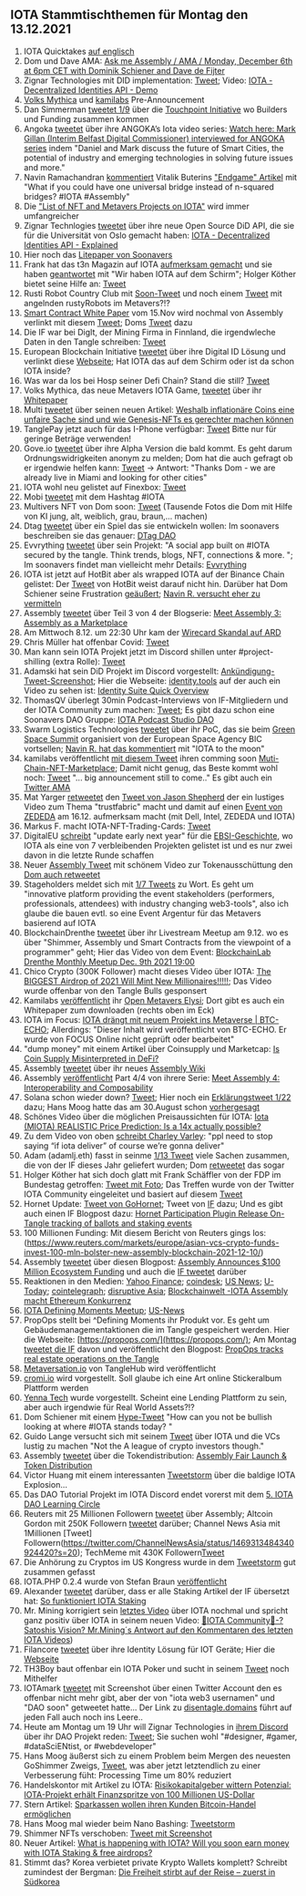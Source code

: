 ## IOTA Stammtischthemen für Montag den 13.12.2021

1. IOTA Quicktakes [auf englisch](https://www.youtube.com/watch?v=4P8OOno4D08)
2. Dom und Dave AMA: [Ask me Assembly / AMA / Monday, December 6th at 6pm CET with Dominik Schiener and Dave de Fijter](https://www.youtube.com/watch?v=wbzOg-gNC9A)
3. Zignar Technologies mit DID implementation: [Tweet](https://twitter.com/zignartech/status/1467878141875998724?s=20); Video: [IOTA - Decentralized Identities API - Demo](https://www.youtube.com/watch?v=mgp2IvxwqtA)
4. [Volks Mythica](https://twitter.com/volksmythica) und [kamilabs](https://twitter.com/kamilabsstudio) Pre-Announcement
5. Dan Simmerman [tweetet 1/9](https://twitter.com/DanSimerman/status/1467890201657856003?s=20) über die [Touchpoint Initiative](https://assemblytouchpoint.notion.site/assemblytouchpoint/Welcome-to-Touchpoint-3551f63c45cf492bb1b0bd6b1161b921) wo Builders und Funding zusammen kommen
6. Angoka [tweetet](https://twitter.com/AngokaCyber/status/1467788450686451712?s=20) über ihre ANGOKA’s Iota video series: [Watch here: Mark Gillan (Interim Belfast Digital Commissioner) interviewed for ANGOKA series](https://angoka.io/watch-here-mark-gillan-interim-belfast-digital-commissioner-interviewed-for-angoka-series/) indem "Daniel and Mark discuss the future of Smart Cities, the potential of industry and emerging technologies in solving future issues and more."
7. Navin Ramachandran [kommentiert](https://twitter.com/navinram999/status/1467867412791971843?s=20) Vitalik Buterins ["Endgame" Artikel](https://cloudflare-ipfs.com/ipfs/QmZf7E1McjSFdgamgJf9UxnRwubsFpTWf7tdTTNThBGfa6/general/2021/12/06/endgame.html) mit "What if you could have one universal bridge instead of n-squared bridges? #IOTA #Assembly"
8. Die ["List of NFT and Metavers Projects on IOTA"](https://iotaguide.notion.site/List-of-NFT-and-Metaverse-Projects-on-IOTA-4678428b23ce436289cce45a724f80c0) wird immer umfangreicher
9. Zignar Technlogies [tweetet](https://twitter.com/zignartech/status/1468098660034494465?s=20) über ihre neue Open Source DiD API, die sie für die Universität von Oslo gemacht haben: [IOTA - Decentralized Identities API - Explained](https://www.youtube.com/watch?v=mY0If3JZmhc)
10. Hier noch das [Litepaper von Soonavers](https://docs.google.com/document/d/107AWznbIIz1CwsqRO2Jwj5vmqVdj_2g-eavnmCeTvd8/mobilebasic)
11. Frank hat das t3n Magazin auf IOTA [aufmerksam gemacht](https://twitter.com/2779530283Mi/status/1467980317252276229?s=20) und sie haben [geantwortet](https://twitter.com/t3n/status/1468178600633540608?s=20) mit "Wir haben IOTA auf dem Schirm"; Holger Köther bietet seine Hilfe an: [Tweet](https://twitter.com/HolgerKoether/status/1468219613691498501?s=20)
12. Rusti Robot Country Club mit [Soon-Tweet](https://twitter.com/RustyRobotCC/status/1468170176764039171?s=20) und noch einem [Tweet](https://twitter.com/RustyRobotCC/status/1470242924696907780?s=20) mit angelnden rustyRobots im Metavers?!?
13. [Smart Contract White Paper](https://files.iota.org/papers/ISC_WP_Nov_10_2021.pdf) vom 15.Nov wird nochmal von Assembly verlinkt mit diesem [Tweet](https://twitter.com/assembly_net/status/1468233501422071811?s=20); Doms [Tweet](https://twitter.com/DomSchiener/status/1468234793255149582?s=20) dazu
14. Die IF war bei DigIt, der Mining Firma in Finnland, die irgendwleche Daten in den Tangle schreiben: [Tweet](https://twitter.com/iota/status/1468218886432690181?s=20)
15. European Blockchain Initiative [tweetet](https://twitter.com/EUBLASORG/status/1468172107238551557?s=20) über ihre Digital ID Lösung und verlinkt diese [Webseite](https://europeanblockchainassociation.org/eba-working-group-self-sovereign-identity-eussi/); Hat IOTA das auf dem Schirm oder ist da schon IOTA inside?
16. Was war da los bei Hosp seiner Defi Chain? Stand die still? [Tweet](https://twitter.com/julianhosp/status/1468267243595173891?s=20)
17. Volks Mythica, das neue Metavers IOTA Game, [tweetet](https://twitter.com/kamilabsstudio/status/1468328380668035079?s=20) über ihr [Whitepaper](https://volksmythica.com/)
18. Multi [tweetet](https://twitter.com/multifolio/status/1468313352061526016?s=20) über seinen neuen Artikel: [Weshalb inflationäre Coins eine unfaire Sache sind und wie Genesis-NFTs es gerechter machen können](https://multifolio.medium.com/weshalb-inflation%C3%A4re-coins-eine-unfaire-sache-sind-und-wie-genesis-nfts-es-gerechter-machen-k%C3%B6nnen-b71f549a088a)
19. TanglePay jetzt auch für das I-Phone verfügbar: [Tweet](https://twitter.com/tanglepaycom/status/1468412935181529089?t=EQVn2edMBUiGHV8vIptJpQ&s=19) Bitte nur für geringe Beträge verwenden!
20. Gove.io [tweetet](https://twitter.com/govs_io/status/1468336799877513216?t=_MCcsZwQYJ9l4F5U7AdK6Q&s=19) über ihre Alpha Version die bald kommt. Es geht darum Ordnungswidrigkeiten anonym zu melden; Dom hat die auch gefragt ob er irgendwie helfen kann: [Tweet](https://twitter.com/DomSchiener/status/1468695510919876608?s=20) -> Antwort: "Thanks Dom - we are already live in Miami and looking for other cities"
21. IOTA wohl neu gelistet auf Finexbox: [Tweet](https://twitter.com/CoinesiumApp/status/1468286783402225678?s=20)
22. Mobi [tweetet](https://twitter.com/dltMOBI/status/1468276356911968276?s=20) mit dem Hashtag #IOTA 
23. Multivers NFT von Dom soon: [Tweet](https://twitter.com/Multiverse_Dom/status/1468320496374763522?s=20) (Tausende Fotos die Dom mit Hilfe von KI jung, alt, weiblich, grau, braun,... machen)
24. Dtag [tweetet](https://twitter.com/hassping/status/1468205742620434439?s=20) über ein Spiel das sie entwickeln wollen: Im soonavers beschreiben sie das genauer: [DTag DAO](https://soonaverse.com/space/0x135f8d39d3c99ec3f7a75937bcff2bbaccdc2c97/overview)
25. Evvrything [tweetet](https://twitter.com/TheEvvrything/status/1468424674296025090?s=20) über sein Projekt: "A social app built on #IOTA secured by the tangle. Think trends, blogs, NFT, connections & more. "; Im soonavers findet man vielleicht mehr Details: [Evvrything](https://soonaverse.com/space/0xdbb613dc074fb08c7d5d400844badb6d2d2e9747/overview)
26. IOTA ist jetzt auf HotBit aber als wrapped IOTA auf der Binance Chain gelistet: Der [Tweet](https://twitter.com/Hotbit_news/status/1468472913896501248?s=20) von HotBit weist darauf nicht hin. Darüber hat Dom Schiener seine Frustration [geäußert](https://twitter.com/DomSchiener/status/1468536903343423488?s=20); [Navin R. versucht eher zu vermitteln](https://twitter.com/navinram999/status/1468542337211146241)
27. Assembly [tweetet](https://twitter.com/assembly_net/status/1468580863436857350?s=20) über Teil 3 von 4 der Blogserie: [Meet Assembly 3: Assembly as a Marketplace](https://blog.assembly.sc/meet-assembly-3-assembly-as-a-marketplace/)
28. Am Mittwoch 8.12. um 22:30 Uhr kam der [Wirecard Skandal auf ARD](https://www.ardmediathek.de/video/dokus-im-ersten/wirecard-die-milliarden-luege/das-erste/Y3JpZDovL2Rhc2Vyc3RlLmRlL3JlcG9ydGFnZSBfIGRva3VtZW50YXRpb24gaW0gZXJzdGVuL2NlMjQ0OWM4LTQ4YTUtNGIyNC1iMTdlLWNhOTNjMDQ5OTc4Zg/)
29. Chris Müller hat offenbar Covid: [Tweet](https://twitter.com/ChrisMuellerHI/status/1468561610155479049?s=20)
30. Man kann sein IOTA Projekt jetzt im Discord shillen unter #project-shilling (extra Rolle): [Tweet](https://twitter.com/antonionardella/status/1468601491543973900?s=20)
31. Adamski hat sein DiD Projekt im Discord vorgestellt: [Ankündigung-Tweet-Screenshot](https://twitter.com/Vrom14286662/status/1468276533357944839?s=20); Hier die Webseite: [identity.tools](https://www.identity.tools/) auf der auch ein Video zu sehen ist: [Identity Suite Quick Overview](https://www.youtube.com/watch?v=6u3Ky7HRrl0)
32. ThomasQV überlegt 30min Podcast-Interviews von IF-Mitgliedern und der IOTA Community zum machen: [Tweet](https://twitter.com/TVstedal/status/1468746080733077507?s=20); Es gibt dazu schon eine Soonavers DAO Gruppe: [IOTA Podcast Studio DAO](https://soonaverse.com/space/0x9e983f054e294d41beacbb28f769bcbc044b0766/overview)
33. Swarm Logistics Technologies [tweetet](https://twitter.com/SwarmLogistics/status/1468709695821074436?s=20) über ihr PoC, das sie beim [Green Space Summit](https://www.esa-bic-bw.de/news-detail/green-space-startup-summit-save-the-date/) organisiert von der European Space Agency BIC vortsellen; [Navin R. hat das kommentiert](https://twitter.com/navinram999/status/1468854107096203264?s=20) mit "IOTA to the moon"
34. kamilabs veröffentlicht [mit diesem Tweet](https://twitter.com/kamilabsstudio/status/1468652559778918411?s=20) ihren comming soon [Muti-Chain-NFT-Marketplace](https://inspyrd.io/); Damit nicht genug, das Beste kommt wohl noch: [Tweet](https://twitter.com/kamilabsstudio/status/1468671538618580993?s=20) "... big announcement still to come.." Es gibt auch ein [Twitter AMA](https://twitter.com/inspyrdNFT/status/1468868953233633282?s=20)
35. Mat Yarger [retweetet](https://twitter.com/Mat_Yarger/status/1468644089247719433?s=20) den [Tweet von Jason Shepherd](https://twitter.com/defshepherd/status/1468636537734803462?s=20) der ein lustiges Video zum Thema "trustfabric" macht und damit auf einen [Event von ZEDEDA](https://us02web.zoom.us/webinar/register/8116389026424/WN_YrMPZIk2SuGc30wcrzQcKA) am 16.12. aufmerksam macht (mit Dell, Intel, ZEDEDA und IOTA)
36. Markus F. macht IOTA-NFT-Trading-Cards: [Tweet](https://twitter.com/FranklMarkus/status/1468653141289754625?s=20)
37. DigitalEU [schreibt](https://twitter.com/DigitalEU/status/1468606203848806400?s=20) "update early next year" für die [EBSI-Geschichte](https://digital-strategy.ec.europa.eu/en/news/european-blockchain-pre-commercial-procurement), wo IOTA als eine von 7 verbleibenden Projekten gelistet ist und es nur zwei davon in die letzte Runde schaffen
38. Neuer [Assembly Tweet](https://twitter.com/assembly_net/status/1468853025817174017?s=20) mit schönem Video zur Tokenausschüttung den [Dom auch retweetet](https://twitter.com/DomSchiener/status/1468854881385693185?s=20)
39. Stageholders meldet sich mit [1/7 Tweets](https://twitter.com/stageholders/status/1468858047007182852?s=20) zu Wort. Es geht um "innovative platform providing the event stakeholders (performers, professionals, attendees) with industry changing web3-tools", also ich glaube die bauen evtl. so eine Event Argentur für das Metavers basierend auf IOTA
40. BlockchainDrenthe [tweetet](https://twitter.com/BclDrenthe/status/1468893833819828233?s=20) über ihr Livestream Meetup am 9.12. wo es über "Shimmer, Assembly und Smart Contracts from the viewpoint of a programmer" geht; Hier das Video von dem Event: [BlockchainLab Drenthe Monthly Meetup Dec. 9th 2021 19:00](https://youtu.be/ATKSBFy641I?t=1931)
41. Chico Crypto (300K Follower) macht dieses Video über IOTA: [The BIGGEST Airdrop of 2021 Will Mint New Millionaires!!!!!](https://youtu.be/qlfHVpq2uQg?t=433); Das Video wurde offenbar von den Tangle Bulls gesponsert
42. Kamilabs [veröffentlicht](https://twitter.com/kamilabsstudio/status/1469001368107163664?s=20) ihr [Open Metavers Elysi](https://www.elysi.io/#/); Dort gibt es auch ein Whitepaper zum downloaden (rechts oben im Eck)
43. IOTA im Focus: [IOTA drängt mit neuem Projekt ins Metaverse | BTC-ECHO](https://m.focus.de/finanzen/boerse/kryptowaehrungen/iota-draengt-mit-neuem-projekt-ins-metaverse-btc-echo_id_24481291.html); Allerdings: "Dieser Inhalt wird veröffentlicht von BTC-ECHO. Er wurde von FOCUS Online nicht geprüft oder bearbeitet"
44. "dump money" mit einem Artikel über Coinsupply und Marketcap: [Is Coin Supply Misinterpreted in DeFi?](https://dumb-m0ney.medium.com/is-coin-supply-misinterpreted-in-defi-df12ad67d732)
45. Assembly [tweetet](https://twitter.com/assembly_net/status/1469215412118339584?s=20) über ihr neues [Assembly Wiki](https://wiki.assembly.sc/)
46. Assembly [veröffentlicht](https://twitter.com/assembly_net/status/1468942576296288261?s=20) Part 4/4 von ihrere Serie: [Meet Assembly 4: Interoperability and Composability](https://blog.assembly.sc/meet-assembly-4-interoperability-and-composability/)
47. Solana schon wieder down? [Tweet](https://twitter.com/murphsicles/status/1468998047879340041?s=20); Hier noch ein [Erklärungstweet 1/22](https://twitter.com/EdnStuff/status/1457875177052643333?s=20) dazu; Hans Moog hatte das am 30.August schon [vorhergesagt](https://twitter.com/hus_qy/status/1432285808388710403?s=20)
48. Schönes Video über die möglichen Preisaussichten für IOTA: [Iota (MIOTA) REALISTIC Price Prediction: Is a 14x actually possible?](https://www.youtube.com/watch?v=zp570crly84&feature=youtu.be)
49. Zu dem Video von oben [schreibt Charley Varley](https://twitter.com/c_varley/status/1468996022747676679?s=20): "ppl need to stop saying “if iota deliver” of course we’re gonna deliver"
50. Adam (adamlj.eth) fasst in seinme [1/13 Tweet](https://twitter.com/admljhnsn/status/1469019040592982022?s=20) viele Sachen zusammen, die von der IF dieses Jahr geliefert wurden; Dom [retweetet](https://twitter.com/DomSchiener/status/1469972270324011010?s=20) das sogar
51. Holger Köther hat sich doch glatt mit Frank Schäffler von der FDP im Bundestag getroffen: [Tweet mit Foto](https://twitter.com/HolgerKoether/status/1469002991227310080?s=20); Das Treffen wurde von der Twitter IOTA Community eingeleitet und basiert auf diesem [Tweet](https://twitter.com/f_schaeffler/status/1464593775267926035?s=20) 
52. Hornet Update: [Tweet von GoHornet](https://twitter.com/GoHornet/status/1469274319117185026?s=20); Tweet von [IF](https://twitter.com/iota/status/1469276222291075079?s=20) dazu; Und es gibt auch einen IF Blogpost dazu: [Hornet Participation Plugin Release  On-Tangle tracking of ballots and staking events](https://blog.iota.org/hornet-participation-plugin-released/)
53. 100 Millionen Funding: Mit diesem Bericht von Reuters gings los: (https://www.reuters.com/markets/europe/asian-vcs-crypto-funds-invest-100-mln-bolster-new-assembly-blockchain-2021-12-10/)
54. Assembly [tweetet](https://twitter.com/assembly_net/status/1469315660736081922?s=20) über diesen Blogpost: [Assembly Announces $100 Million Ecosystem Funding](https://blog.assembly.sc/assembly-announces-100-million-ecosystem-funding/) und auch die [IF tweetet](https://twitter.com/iota/status/1469317688128385028?s=20) darüber
55. Reaktionen in den Medien: [Yahoo Finance](https://finance.yahoo.com/news/asian-vcs-crypto-funds-invest-140000663.html?guccounter=1&guce_referrer=aHR0cHM6Ly90LmNvLw&guce_referrer_sig=AQAAAKADrKfgVZF9NFalzEFb_yS-DumsQPd9i1Hl0HAgGCLkBLDyt1sNUyTTtuloGptex_7Vlhu-QHcn5-8SQe2nGXwPzsVm-7k0iONed_lMh1DSZ-9HKcLfOBjujUL7ZSni8ejTlBE_OSPO7LYKSVpBMXw-soJAkS5wlAVdZRqsWILG); [coindesk](https://www.coindesk.com/business/2021/12/10/assembly-blockchain-receives-100m-investment-from-vcs-crypto-market-maker-report/); [US News](https://www.usnews.com/news/technology/articles/2021-12-10/asian-vcs-crypto-funds-to-invest-100-million-to-bolster-new-assembly-blockchain?src=usn_tw); [U-Today](https://u.today/asian-vcs-to-pour-100-million-into-iotas-smart-contracts-network); [cointelegraph](https://cointelegraph.com/news/assembly-announces-100m-capital-raise-receives-praise-from-iota-co-founder-dominik-schiener); [disruptive Asia](https://disruptive.asia/asia-vc-crypto-hedge-funds-invest-100m-in-assembly-blockchain/); [Blockchainwelt -IOTA Assembly macht Ethereum Konkurrenz](https://blockchainwelt.de/iota-assembly/)
56. [IOTA Defining Moments Meetup](https://www.youtube.com/watch?v=HPHYwfkUKro); [US-News](https://www.usnews.com/news/technology/articles/2021-12-10/asian-vcs-crypto-funds-to-invest-100-million-to-bolster-new-assembly-blockchain?src=usn_tw)
57. PropOps stellt bei ^Defining Moments ihr Produkt vor. Es geht um Gebäudemanagementaktionen die im Tangle gespeichert werden. Hier die Webseite: [https://propops.com/](https://propops.com/); Am Montag [tweetet die IF](https://twitter.com/iota/status/1470422689500340230?s=20) davon und veröffentlicht den Blogpost: [PropOps tracks real estate operations on the Tangle](https://blog.iota.org/propops-tracks-real-estate-operations-on-the-tangle/)
58. [Metaversation.io](https://metaversation.io/) von TangleHub wird veröffentlicht
59. [cromi.io](cromi.io) wird vorgestellt. Soll glaube ich eine Art online Stickeralbum Plattform werden
60. [Yenna Tech](https://yenna.tech/) wurde vorgestellt. Scheint eine Lending Plattform zu sein, aber auch irgendwie für Real World Assets?!?
61. Dom Schiener mit einem [Hype-Tweet](https://twitter.com/DomSchiener/status/1469390468903546885?s=20) "How can you not be bullish looking at where #IOTA stands today? "
62. Guido Lange versucht sich mit seinem [Tweet](https://twitter.com/GuidoLange/status/1469628940193087488?s=20) über IOTA und die VCs lustig zu machen "Not the A league of crypto investors though."
63. Assembly [tweetet](https://twitter.com/assembly_net/status/1469335225264181249) über die Tokendistribution: [Assembly Fair Launch & Token Distribution](https://blog.assembly.sc/assembly-fair-launch-token-distribution/)
64. Victor Huang mit einem interessanten [Tweetstorm](https://twitter.com/atheal9k/status/1469253636991512578?s=21) über die baldige IOTA Explosion...
65. Das DAO Tutorial Projekt im IOTA Discord endet vorerst mit dem [5. IOTA DAO Learning Circle](https://www.youtube.com/watch?v=2s05pLYXTu0)
66. Reuters mit 25 Millionen Followern [tweetet](https://twitter.com/Reuters/status/1469326132394840071?s=20) über Assembly; Altcoin Gordon mit 250K Followern [tweetet](https://twitter.com/AltcoinGordon/status/1469401009801859076?s=20) darüber; Channel News Asia mit 1Millionen [Tweet] Followern(https://twitter.com/ChannelNewsAsia/status/1469313484340924420?s=20); TechMeme mit 430K Followern[Tweet](https://twitter.com/Techmeme/status/1469773155543617536?s=20)
67. Die Anhörung zu Cryptos im US Kongress wurde in dem [Tweetstorm](https://twitter.com/imLeon_/status/1469753416339660808?s=20) gut zusammen gefasst
68. IOTA.PHP 0.2.4 wurde von Stefan Braun [veröffentlicht](https://twitter.com/IOTAphp/status/1469963908530282500?s=20)
69. Alexander [tweetet](https://twitter.com/shortaktien/status/1470060424565596163?s=20) darüber, dass er alle Staking Artikel der IF übersetzt hat: [So funktioniert IOTA Staking](https://iota-kurs.de/einfuehrung-in-das-iota-staking/)
70. Mr. Mining korrigiert sein [letztes Video](https://www.youtube.com/watch?v=sYH7w0qScfQ&t=18s) über IOTA nochmal und spricht ganz positiv über IOTA in seinem neuen Video: [🤨IOTA Community🌋-?Satoshis Vision? Mr.Mining´s Antwort auf den Kommentaren des letzten IOTA Videos](https://www.youtube.com/watch?v=nmUfW3OtO0w&feature=youtu.be)) 
71. Filancore [tweetet](https://twitter.com/FilancoreGmbH/status/1469261363436572673?s=20) über ihre Identity Lösung für IOT Geräte; Hier die [Webseite](https://www.filancore.com/)
72. TH3Boy baut offenbar ein IOTA Poker und sucht in seinem [Tweet](https://twitter.com/th3b0y/status/1470160524868567046?s=20) noch Mithelfer
73. IOTAmark [tweetet](https://twitter.com/iotamark/status/1470114323624308739?s=20) mit Screenshot über einen Twitter Account den es offenbar nicht mehr gibt, aber der von "iota web3 usernamen" und "DAO soon" getweetet hatte... Der Link zu [disentagle.domains](http://disentagle.domains/) führt auf jeden Fall auch noch ins Leere..
74. Heute am Montag um 19 Uhr will Zignar Technologies in [ihrem Discord]( https://discord.gg/YkNdcMVrRY) über ihr DAO Projekt reden: [Tweet](https://twitter.com/zignartech/status/1469855070275575815?s=20); Sie suchen wohl "#designer, #gamer, #dataSciENtist, or #webdeveloper"
75. Hans Moog äußerst sich zu einem Problem beim Mergen des neuesten GoShimmer Zweigs, [Tweet](https://twitter.com/Vrom14286662/status/1470293341329936389?s=20), was aber jetzt letztendlich zu einer Verbesserung füht: Processing Time um 80% reduziert
76. Handelskontor mit Artikel zu IOTA: [Risikokapitalgeber wittern Potenzial: IOTA-Projekt erhält Finanzspritze von 100 Millionen US-Dollar](https://handelskontor-news.de/news/risikokapitalgeber-wittern-potenzial-iota-projekt-erhaelt-finanzspritze-von-100-millionen-us-dollar/)
77. Stern Artikel: [Sparkassen wollen ihren Kunden Bitcoin-Handel ermöglichen](https://www.stern.de/wirtschaft/news/sparkassen-wollen-ihren-kunden-bitcoin-handel-ermoeglichen-31408546.html)
78. Hans Moog mal wieder beim Nano Bashing: [Tweetstorm](https://twitter.com/hus_qy/status/1470201952306974724?s=20)
79. Shimmer NFTs verschoben: [Tweet mit Screenshot](https://twitter.com/Vrom14286662/status/1470336307763232769?s=20)
80. Neuer Artikel: [What is happening with IOTA? Will you soon earn money with IOTA Staking & free airdrops?](https://medium.com/coinmonks/what-is-happening-with-iota-will-you-soon-earn-money-with-iota-staking-free-airdrops-d6de39900453)
81. Stimmt das? Korea verbietet private Krypto Wallets komplett? Schreibt zumindest der Bergman: [Die Freiheit stirbt auf der Reise – zuerst in Südkorea
](https://bitcoinblog.de/2021/12/13/die-freiheit-stirbt-auf-der-reise-zuerst-in-suedkorea/)
